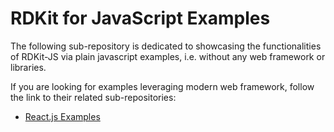 # RDKit for JavaScript Examples

The following sub-repository is dedicated to showcasing the functionalities of RDKit-JS via plain javascript examples, i.e. without any web framework or libraries.

If you are looking for examples leveraging modern web framework, follow the link to their related sub-repositories:

- [React.js Examples](https://github.com/MichelML/rdkit-js/tree/master/examples/react-example)

